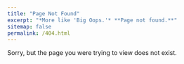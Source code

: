 ```yaml
---
title: "Page Not Found"
excerpt: "*More like 'Big Oops.'* **Page not found.**"
sitemap: false
permalink: /404.html
---
```


Sorry, but the page you were trying to view does not exist.
